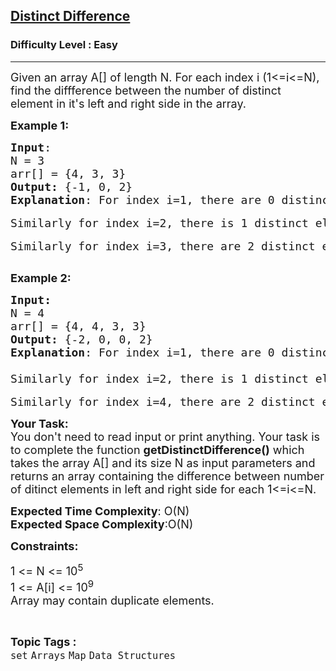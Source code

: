 <h2><a href="https://practice.geeksforgeeks.org/problems/c670bf260ea9dce6c5910dedc165aa403f6e951d/1">Distinct Difference</a></h2><h3>Difficulty Level : Easy</h3><hr><div class="problems_problem_content__Xm_eO"><p><span style="font-size:18px">Given an array A[] of length N. For each index i (1&lt;=i&lt;=N), find the diffference between the number of distinct element in it's left and right side in the array.&nbsp;</span></p>

<p><span style="font-size:18px"><strong>Example 1:</strong></span></p>

<pre><span style="font-size:18px"><strong>Input</strong>:
N = 3
arr[] = {4, 3, 3}
<strong>Output:</strong> {-1, 0, 2}
<strong>Explanation</strong>: For index i=1, there are 0 distinct element in the left side of it, and 1 distinct element(3) in it's right side. So difference is 0-1 = -1. </span>

<span style="font-size:18px">Similarly for index i=2, there is 1 distinct element (4) in left side of it, and 1 distinct element(3) in it's right side. So difference is 1-1 = 0.</span>

<span style="font-size:18px">Similarly for index i=3, there are 2 distinct elements (4 and 3) in left side of it, and 0 distinct elements in it's left side. So difference is 2-0 = 2.</span>

</pre>

<p><span style="font-size:18px"><strong>Example 2:</strong></span></p>

<pre><span style="font-size:18px"><strong>Input:</strong>
N = 4
arr[] = {4, 4, 3, 3}
<strong>Output: </strong>{-2, 0, 0, 2}
<strong>Explanation</strong>: For index i=1, there are 0 distinct element in the left side of it, and 2 distinct element(4 and 3) in it's right side. So difference is 0-2 = -2.

</span><span style="font-size:18px">Similarly for index i=2, there is 1 distinct element (4) in left side of it, and 1 distinct element(3) in it's right side. So difference is 1-1 = 0.</span>

<span style="font-size:18px">Similarly for index i=4, there are 2 distinct elements (4 and 3) in left side of it, and 0 distinct element in it's right side. So difference is 2-0 = 2.</span></pre>

<p><span style="font-size:18px"><strong>Your Task:&nbsp; </strong><br>
You don't need to read input or print anything. Your task is to complete the function <strong>getDistinctDifference()</strong> which takes the array A[] and its size N as input parameters and returns an array containing the difference between number of ditinct elements in left and right side for each 1&lt;=i&lt;=N.</span></p>

<p><span style="font-size:18px"><strong>Expected Time Complexity</strong>: O(N)</span><br>
<span style="font-size:18px"><strong>Expected Space Complexity</strong>:O(N)</span></p>

<p><span style="font-size:18px"><strong>Constraints:</strong></span></p>

<p><span style="font-size:18px">1 &lt;= N &lt;= 10<sup>5</sup><br>
1 &lt;= A[i] &lt;= 10<sup>9</sup><br>
Array may contain duplicate elements.</span></p>
</div><br><p><span style=font-size:18px><strong>Topic Tags : </strong><br><code>set</code>&nbsp;<code>Arrays</code>&nbsp;<code>Map</code>&nbsp;<code>Data Structures</code>&nbsp;